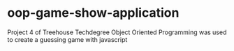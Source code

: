 # oop-game-show-application
Project 4 of Treehouse Techdegree
Object Oriented Programming was used to create a guessing game with javascript
